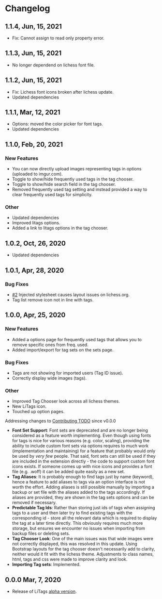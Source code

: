 # Changelog

## 1.1.4, Jun, 15, 2021

- Fix: Cannot assign to read only property error.

## 1.1.3, Jun, 15, 2021

- No longer dependend on lichess font file.

## 1.1.2, Jun, 15, 2021

- Fix: Lichess font icons broken after lichess update.
- Updated dependencies

## 1.1.1, Mar, 12, 2021

- Options: moved the color picker for font tags.
- Updated dependencies

## 1.1.0, Feb, 20, 2021

### New Features

- You can now directly upload images representing tags in options (uploaded to imgur.com).
- Toggle to show/hide frequently used tags in the tag chooser.
- Toggle to show/hide search field in the tag chooser.
- Removed frequently used tag setting and instead provided a way to clear frequently used tags for simplicity.

### Other

- Updated dependencies
- Improved litags options.
- Added a link to litags options in the tag chooser.

## 1.0.2, Oct, 26, 2020

- Updated dependencies

## 1.0.1, Apr, 28, 2020

### Bug Fixes

- [#2](https://github.com/mpunkenhofer/litags/issues/2) Injected stylesheet causes layout issues on lichess.org.
- Tag list remove icon not in line with tags.

## 1.0.0, Apr, 25, 2020

### New Features

- Added a options page for frequently used tags that allows you to remove specific ones from freq. used.
- Added import/export for tag sets on the sets page.

### Bug Fixes

- Tags are not showing for imported users (Tag ID issue).
- Correctly display wide images (tags).

### Other

- Improved Tag Chooser look across all lichess themes.
- New LiTags icon.
- Touched up option pages.

Addressing changes to [Contributing TODO](https://github.com/mpunkenhofer/litags/blob/75f058196aa10359fd48ee45ad65b871b0721bbc/CONTRIBUTING.md#TODO) since v0.0.0

- **Font Set Support**: Font sets are deprecated and are no longer being considered as a feature worth implementing. Even though using fonts for tags is nice for various reasons (e.g. color, scaling), providing the ability to include custom font sets via options requires to much work (implementation and maintaining) for a feature that probably would only be used by *very few* people. That said, font sets can still be used if they are included in the extension directly - the code to support custom font icons exists. If someone comes up with nice icons and provides a font file (e.g. .woff) it can be added quite easily as a new set.
- **Tag Aliases**: It is probably enough to find tags just by name (keyword), hence a feature to add aliases to tags via an option interface is not worth the effort. Adding aliases is still possible manually by importing a backup or set file with the aliases added to the tags accordingly. If aliases are provided, they are shown in the tag sets options and can be removed if necessary.
- **Predictable Tag Ids**: Rather than storing just ids of tags when assigning tags to a user and then later try to find existing tags with the corresponding id - store all the relevant data which is required to display the tag at a later time directly. This obviously requires much more storage, but ensures we encounter no issues when importing from backup files or deleting sets.
- **Tag Chooser Look**: One of the main issues was that wide images were not correctly displayed, this was resolved in this update. Using Bootstrap
layouts for the tag chooser doesn't necessarily add to clarity, neither would it fit with the lichess theme. Adjustments to class names, html, tags and css were made to improve clarity and look.
- **Importing Tag sets**: Implemented.

## 0.0.0 Mar, 7, 2020

- Release of LiTags [alpha version](https://github.com/mpunkenhofer/litags/releases/tag/v0.0.0).
